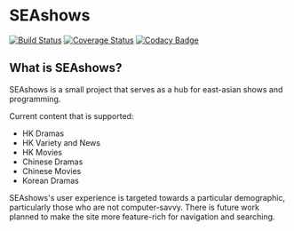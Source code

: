 # SEAshows

[![Build Status](https://travis-ci.org/cangkevin/SEAshows.svg?branch=master)](https://travis-ci.org/cangkevin/SEAshows)
[![Coverage Status](https://coveralls.io/repos/github/cangkevin/SEAshows/badge.svg?branch=master)](https://coveralls.io/github/cangkevin/SEAshows?branch=master)
[![Codacy Badge](https://api.codacy.com/project/badge/Grade/568adf9d5c824379aa087f1b54dcb565)](https://app.codacy.com/app/cangkevin/SEAshows?utm_source=github.com&utm_medium=referral&utm_content=cangkevin/SEAshows&utm_campaign=Badge_Grade_Settings)

## What is SEAshows? ##
SEAshows is a small project that serves as a hub for east-asian shows and programming.

Current content that is supported:
- HK Dramas
- HK Variety and News
- HK Movies
- Chinese Dramas
- Chinese Movies
- Korean Dramas

SEAshows's user experience is targeted towards a particular demographic, particularly those who are not computer-savvy. There is future work planned to make the site more feature-rich for navigation and searching.
